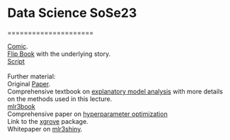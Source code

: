 # Data Science SoSe23
=====================

[Comic](https://www.amazon.de/-/en/Przemyslaw-Biecek/dp/8365291185/).\
[Flip Book](https://betaandbit.github.io/RML_DE/) with the underlying story.\
[Script](https://htmlpreview.github.io/?https://raw.githubusercontent.com/MI2DataLab/ResponsibleML-UseR2021/main/modelsXAI.html)\
\
Further material:\
Original [Paper](https://doi.org/10.1080/01605682.2021.1922098).\
Comprehensive textbook on [explanatory model analysis](https://ema.drwhy.ai/) with more details on the methods used in this lecture.\
[mlr3book](https://mlr3book.mlr-org.com/)\
Comprehensive paper on [hyperparameter optimization](https://arxiv.org/abs/2107.05847)\
Link to the [xgrove](https://github.com/g-rho/xgrove) package.\
Whitepaper on [mlr3shiny](https://www.ki-mv.de/whitepaper-serie/).
